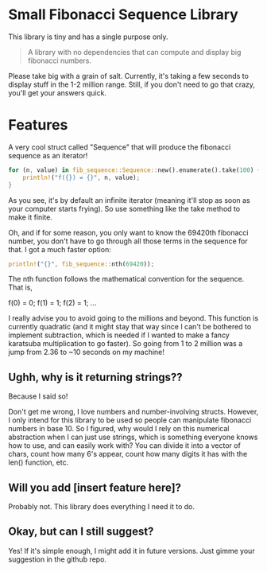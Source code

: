 # Small Fibonacci Sequence Library

This library is tiny and has a single purpose only.

> A library with no dependencies that can compute and display big fibonacci numbers.

Please take big with a grain of salt. Currently, it's taking a few seconds to display
stuff in the 1-2 million range. Still, if you don't need to go that crazy, you'll
get your answers quick.

# Features

A very cool struct called "Sequence" that will produce the fibonacci sequence as an
iterator!

```rs
for (n, value) in fib_sequence::Sequence::new().enumerate().take(100) {
    println!("f({}) = {}", n, value);
}
```

As you see, it's by default an infinite iterator (meaning it'll stop as soon as your
computer starts frying). So use something like the take method to make it finite.

Oh, and if for some reason, you only want to know the 69420th fibonacci number, you
don't have to go through all those terms in the sequence for that. I got a much faster
option:

```rs
println!("{}", fib_sequence::nth(69420));
```

The nth function follows the mathematical convention for the sequence. That is,

f(0) = 0; f(1) = 1; f(2) = 1; ...

I really advise you to avoid going to the millions and beyond. This function is currently
quadratic (and it might stay that way since I can't be bothered to implement subtraction,
which is needed if I wanted to make a fancy karatsuba multiplication to go faster). So
going from 1 to 2 million was a jump from 2.36 to ~10 seconds on my machine!

## Ughh, why is it returning strings??

Because I said so!

Don't get me wrong, I love numbers and number-involving structs. However, I only intend for
this library to be used so people can manipulate fibonacci numbers in base 10. So I figured,
why would I rely on this numerical abstraction when I can just use strings, which is something
everyone knows how to use, and can easily work with? You can divide it into a vector of chars,
count how many 6's appear, count how many digits it has with the len() function, etc.

## Will you add [insert feature here]?

Probably not. This library does everything I need it to do.

## Okay, but can I still suggest?

Yes! If it's simple enough, I might add it in future versions. Just gimme your suggestion in
the github repo.